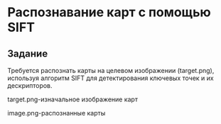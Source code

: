 # Распознавание карт с помощью SIFT 
## Задание
Требуется распознать  карты  на целевом изображении (target.png), используя алгоритм SIFT для детектирования ключевых точек и их дескрипторов. 

target.png-изначальное изображение карт

image.png-распознанные карты


